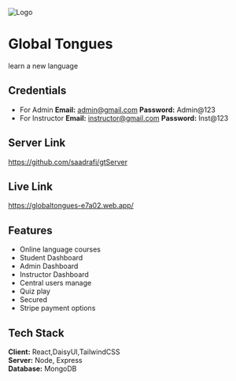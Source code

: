 
![Logo](https://i.ibb.co/YWT1fV2/logo.png)


# Global Tongues

learn a new language

## Credentials
- For Admin
**Email:** admin@gmail.com
**Password:** Admin@123
- For Instructor
**Email:** instructor@gmail.com
**Password:** Inst@123


## Server Link
https://github.com/saadrafi/gtServer


## Live Link

https://globaltongues-e7a02.web.app/


## Features

- Online language courses
- Student Dashboard
- Admin Dashboard
- Instructor Dashboard
- Central users manage
- Quiz play
- Secured 
- Stripe payment options 



## Tech Stack

**Client:** React,DaisyUI,TailwindCSS  
**Server:** Node, Express   
**Database:** MongoDB

